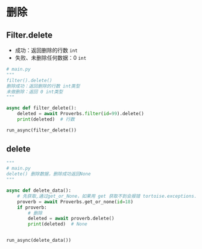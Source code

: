 # 删除

## Filter.delete

- 成功：返回删除的行数 `int`
- 失败、未删除任何数据：0 `int`

```python
# main.py
"""
filter().delete()
删除成功：返回删除的行数 int类型
未做删除：返回 0 int类型
"""

async def filter_delete():
    deleted = await Proverbs.filter(id=99).delete()
    print(deleted)	# 行数

run_async(filter_delete())
```





## delete

```python
"""
# main.py
delete() 删除数据，删除成功返回None
"""

async def delete_data():
    # 先获取,通过get_or_None，如果用 get 获取不到会报错 tortoise.exceptions.DoesNotExist
    proverb = await Proverbs.get_or_none(id=18)
    if proverb:
        # 删除
        deleted = await proverb.delete()
        print(deleted)  # None


run_async(delete_data())
```


